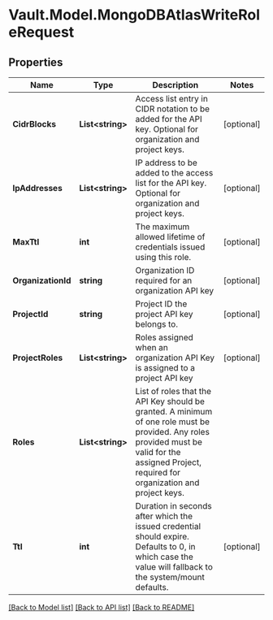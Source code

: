 # Vault.Model.MongoDBAtlasWriteRoleRequest

## Properties

Name | Type | Description | Notes
------------ | ------------- | ------------- | -------------
**CidrBlocks** | **List&lt;string&gt;** | Access list entry in CIDR notation to be added for the API key. Optional for organization and project keys. | [optional] 
**IpAddresses** | **List&lt;string&gt;** | IP address to be added to the access list for the API key. Optional for organization and project keys. | [optional] 
**MaxTtl** | **int** | The maximum allowed lifetime of credentials issued using this role. | [optional] 
**OrganizationId** | **string** | Organization ID required for an organization API key | [optional] 
**ProjectId** | **string** | Project ID the project API key belongs to. | [optional] 
**ProjectRoles** | **List&lt;string&gt;** | Roles assigned when an organization API Key is assigned to a project API key | [optional] 
**Roles** | **List&lt;string&gt;** | List of roles that the API Key should be granted. A minimum of one role must be provided. Any roles provided must be valid for the assigned Project, required for organization and project keys. | 
**Ttl** | **int** | Duration in seconds after which the issued credential should expire. Defaults to 0, in which case the value will fallback to the system/mount defaults. | [optional] 

[[Back to Model list]](../README.md#documentation-for-models) [[Back to API list]](../README.md#documentation-for-api-endpoints) [[Back to README]](../README.md)

